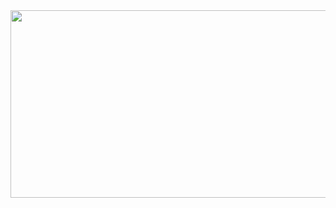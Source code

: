 <a href="https://github.com/devxb/gitanimals">
<img
  src="https://render.gitanimals.org/farms/keemzleun"
  width="700"
  height="300"
/>
</a>
